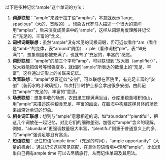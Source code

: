 以下是多种记忆“ample”这个单词的方法：
1. **词源联想**：“ample”来源于拉丁语“amplus”，本意就表示“large, spacious”（大的、宽敞的） 。想象古代罗马人描述一个很大的空间用“amplus”，后来演变成英语中的“ample”，这样从词源角度理解并记忆它“充足的，丰富的”含义。
2. **词根词缀联想**：虽然“ample”没有常见的词根词缀，但可近似看作“am（看作是“amb-”的变体，表“around”周围） + ple（看作词根“ple”，表“fill充满”）”，想象周围都被充满了，也就有了“充足的，丰富的”感觉。
3. **词形联想**：“ample”的前三个字母“amp”，可以联想到“放大器（amplifier）”，放大器能把信号等增强变多，就如同“ample”所表达的数量上的“充足、丰富”，这样通过词形上的关联来记忆。
4. **发音联想**：“ample”发音近似“安剖”，可以联想在医院里，有充足丰富的“安剖”（装药水的小玻璃瓶），每次打针时护士都会拿出很多安剖，由此记住“ample”“充足的，丰富的”意思。
5. **场景联想**：想象丰收的场景，农田里庄稼满满当当，仓库里粮食堆积如山，用“ample”来描述这种粮食充足、丰富的画面，在脑海中构建这样具体的场景来加深对单词的印象。
6. **相关词汇联想**：想到与“ample”意思相近的词，如“abundant”“plentiful”，把这几个词放在一起记忆，对比它们的细微差别，加强对“ample”含义的理解。例如，“abundant”更强调数量极大丰富，“plentiful”侧重于普通意义上的多，而“ample”强调足够且有富余。
7. **短语联想**：记住短语“ample time”（充足的时间），“ample opportunity”（大量的机会）。通过记忆这些常见搭配，在具体短语情境中理解“ample”，比如想象自己拥有ample time 可以去尽情旅行，从而记住单词及其用法。 